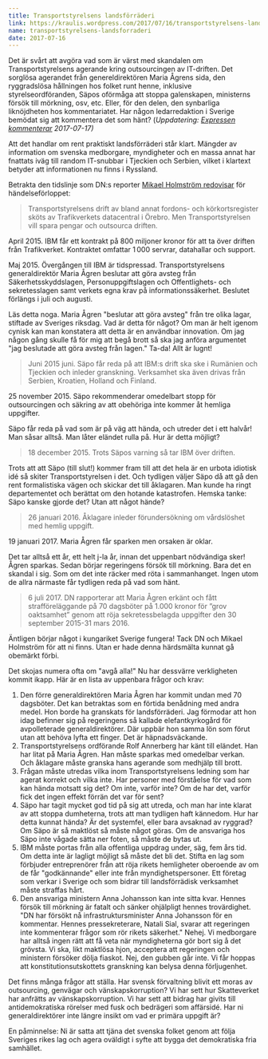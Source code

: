 ```yaml
---
title: Transportstyrelsens landsförräderi
link: https://kraulis.wordpress.com/2017/07/16/transportstyrelsens-landsforraderi/
name: transportstyrelsens-landsforraderi
date: 2017-07-16
---
```

Det är svårt att avgöra vad som är värst med skandalen om Transportstyrelsens agerande kring outsourcingen av IT-driften. Det sorglösa agerandet från genereldirektören Maria Ågrens sida, den ryggradslösa hållningen hos folket runt henne, inklusive styrelseordföranden, Säpos oförmåga att stoppa galenskapen, ministerns försök till mörkning, osv, etc. Eller, för den delen, den synbarliga liknöjdheten hos kommentariatet. Har någon ledarredaktion i Sverige bemödat sig att kommentera det som hänt? (*Uppdatering: [Expressen kommenterar](http://www.expressen.se/ledare/myndigheter-behover-ga-kurs-i-anti-naivitet-/) 2017-07-17)*

Att det handlar om rent praktiskt landsförräderi står klart. Mängder av information om svenska medborgare, myndigheter och en massa annat har fnattats iväg till random IT-snubbar i Tjeckien och Serbien, vilket i klartext betyder att informationen nu finns i Ryssland.

Betrakta den tidslinje som DN:s reporter [Mikael Holmström redovisar](http://www.dn.se/nyheter/sverige/statliga-hemligheter-kunde-nas-av-frammande-makt/) för händelseförloppet:



> Transportstyrelsens drift av bland annat fordons- och körkortsregister sköts av Trafikverkets datacentral i Örebro. Men Transportstyrelsen vill spara pengar och outsourca driften.

April 2015. IBM får ett kontrakt på 800 miljoner kronor för att ta över driften från Trafikverket. Kontraktet omfattar 1 000 servrar, datahallar och support.

Maj 2015. Övergången till IBM är tidspressad. Transportstyrelsens generaldirektör Maria Ågren beslutar att göra avsteg från Säkerhetsskyddslagen, Personuppgiftslagen och Offentlighets- och sekretesslagen samt verkets egna krav på informationssäkerhet. Beslutet förlängs i juli och augusti.

Läs detta noga. Maria Ågren "beslutar att göra avsteg" från tre olika lagar, stiftade av Sveriges riksdag. Vad är detta för något? Om man är helt igenom cynisk kan man konstatera att detta är en användbar innovation. Om jag någon gång skulle få för mig att begå brott så ska jag anföra argumentet "jag beslutade att göra avsteg från lagen." Ta-da! Allt är lugnt!

> Juni 2015 juni. Säpo får reda på att IBM:s drift ska ske i Rumänien och Tjeckien och inleder granskning. Verksamhet ska även drivas från Serbien, Kroatien, Holland och Finland.

25 november 2015. Säpo rekommenderar omedelbart stopp för outsourcingen och säkring av att obehöriga inte kommer åt hemliga uppgifter.

Säpo får reda på vad som är på väg att hända, och utreder det i ett halvår! Man såsar alltså. Man låter eländet rulla på. Hur är detta möjligt?

> 18 december 2015. Trots Säpos varning så tar IBM över driften.

Trots att att Säpo (till slut!) kommer fram till att det hela är en urbota idiotisk idé så skiter Transportstyrelsen i det. Och tydligen väljer Säpo då att gå den rent formalistiska vägen och skickar det till åklagaren. Man kunde ha ringt departementet och berättat om den hotande katastrofen. Hemska tanke: Säpo kanske gjorde det? Utan att något hände?

> 26 januari 2016. Åklagare inleder förundersökning om vårdslöshet med hemlig uppgift.

19 januari 2017. Maria Ågren får sparken men orsaken är oklar.

Det tar alltså ett år, ett helt j-la år, innan det uppenbart nödvändiga sker! Ågren sparkas. Sedan börjar regeringens försök till mörkning. Bara det en skandal i sig. Som om det inte räcker med röta i sammanhanget. Ingen utom de allra närmaste får tydligen reda på vad som hänt.

> 6 juli 2017. DN rapporterar att Maria Ågren erkänt och fått strafföreläggande på 70 dagsböter på 1.000 kronor för ”grov oaktsamhet” genom att röja sekretessbelagda uppgifter den 30 september 2015-31 mars 2016.

Äntligen börjar något i kungariket Sverige fungera! Tack DN och Mikael Holmström för att ni finns. Utan er hade denna härdsmälta kunnat gå obemärkt förbi.

Det skojas numera ofta om "avgå alla!" Nu har dessvärre verkligheten kommit ikapp. Här är en lista av uppenbara frågor och krav:

1. Den förre generaldirektören Maria Ågren har kommit undan med 70 dagsböter. Det kan betraktas som en förtida benådning med andra medel. Hon borde ha granskats för landsförräderi. Jag förmodar att hon idag befinner sig på regeringens så kallade elefantkyrkogård för avpolleterade generaldirektörer. Där uppbär hon samma lön som förut utan att behöva lyfta ett finger. Det är häpnadsväckande.
2. Transportstyrelsens ordförande Rolf Annerberg har känt till eländet. Han har litat på Maria Ågren. Han måste sparkas med omedelbar verkan. Och åklagare måste granska hans agerande som medhjälp till brott.
3. Frågan måste utredas vilka inom Transportstyrelsens ledning som har agerat korrekt och vilka inte. Har personer med förståelse för vad som kan hända motsatt sig det? Om inte, varför inte? Om de har det, varför fick det ingen effekt förrän det var för sent?
4. Säpo har tagit mycket god tid på sig att utreda, och man har inte klarat av att stoppa dumheterna, trots att man tydligen haft kännedom. Hur har detta kunnat hända? Är det systemfel, eller bara avsaknad av ryggrad? Om Säpo är så maktlöst så måste något göras. Om de ansvariga hos Säpo inte vågade sätta ner foten, så måste de bytas ut.
5. IBM måste portas från alla offentliga uppdrag under, säg, fem års tid. Om detta inte är lagligt möjligt så måste det bli det. Stifta en lag som förbjuder entreprenörer från att röja rikets hemligheter oberoende av om de får "godkännande" eller inte från myndighetspersoner. Ett företag som verkar i Sverige och som bidrar till landsförrädisk verksamhet måste straffas hårt.
6. Den ansvariga ministern Anna Johansson kan inte sitta kvar. Hennes försök till mörkning är fatalt och sänker ohjälpligt hennes trovärdighet. "DN har försökt nå infrastruktursminister Anna Johansson för en kommentar. Hennes pressekreterare, Natali Sial, svarar att regeringen inte kommenterar frågor som rör rikets säkerhet." Nehej. Vi medborgare har alltså ingen rätt att få veta när myndigheterna gör bort sig å det grövsta. Vi ska, likt maktlösa hjon, acceptera att regeringen och ministern försöker dölja fiaskot. Nej, den gubben går inte. Vi får hoppas att konstitutionsutskottets granskning kan belysa denna förljugenhet.

Det finns många frågor att ställa. Har svensk förvaltning blivit ett moras av outsourcing, genvägar och vänskapskorruption? Vi har sett hur Skatteverket har anfrätts av vänskapskorruption. Vi har sett att bidrag har givits till antidemokratiska rörelser med fusk och bedrägeri som affärsidé. Har ni generaldirektörer inte längre insikt om vad er primära uppgift är?

En påminnelse: Ni är satta att tjäna det svenska folket genom att följa Sveriges rikes lag och agera oväldigt i syfte att bygga det demokratiska fria samhället. 

